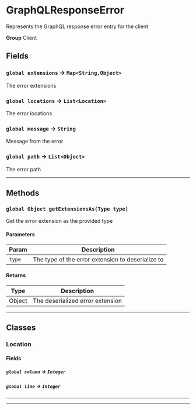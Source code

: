 # GraphQLResponseError

Represents the GraphQL response error entry for the client

**Group** Client

## Fields

### `global extensions` → `Map<String,Object>`

The error extensions

### `global locations` → `List<Location>`

The error locations

### `global message` → `String`

Message from the error

### `global path` → `List<Object>`

The error path

---

## Methods

### `global Object getExtensionsAs(Type type)`

Get the error extension as the provided type

#### Parameters

| Param  | Description                                       |
| ------ | ------------------------------------------------- |
| `type` | The type of the error extension to deserialize to |

#### Returns

| Type   | Description                      |
| ------ | -------------------------------- |
| Object | The deserialized error extension |

---

## Classes

### Location

#### Fields

##### `global column` → `Integer`

##### `global line` → `Integer`

---

---
